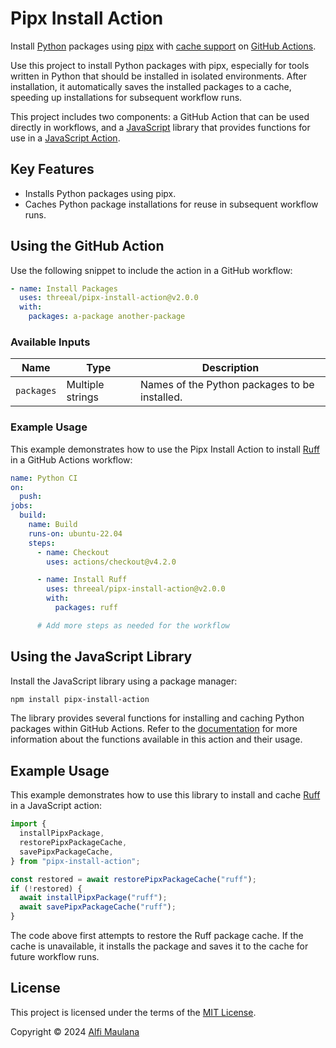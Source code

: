 # Pipx Install Action

Install [Python](https://www.python.org/) packages using [pipx](https://pipx.pypa.io/stable/) with [cache support](https://docs.github.com/en/actions/using-workflows/caching-dependencies-to-speed-up-workflows) on [GitHub Actions](https://github.com/features/actions).

Use this project to install Python packages with pipx, especially for tools written in Python that should be installed in isolated environments.
After installation, it automatically saves the installed packages to a cache, speeding up installations for subsequent workflow runs.

This project includes two components: a GitHub Action that can be used directly in workflows, and a [JavaScript](https://developer.mozilla.org/en-US/docs/Web/JavaScript) library that provides functions for use in a [JavaScript Action](https://docs.github.com/en/actions/sharing-automations/creating-actions/creating-a-javascript-action).

## Key Features

- Installs Python packages using pipx.
- Caches Python package installations for reuse in subsequent workflow runs.

## Using the GitHub Action

Use the following snippet to include the action in a GitHub workflow:

```yaml
- name: Install Packages
  uses: threeal/pipx-install-action@v2.0.0
  with:
    packages: a-package another-package
```

### Available Inputs

| Name       | Type             | Description                                   |
| ---------- | ---------------- | --------------------------------------------- |
| `packages` | Multiple strings | Names of the Python packages to be installed. |

### Example Usage

This example demonstrates how to use the Pipx Install Action to install [Ruff](https://pypi.org/project/ruff/) in a GitHub Actions workflow:

```yaml
name: Python CI
on:
  push:
jobs:
  build:
    name: Build
    runs-on: ubuntu-22.04
    steps:
      - name: Checkout
        uses: actions/checkout@v4.2.0

      - name: Install Ruff
        uses: threeal/pipx-install-action@v2.0.0
        with:
          packages: ruff

      # Add more steps as needed for the workflow
```

## Using the JavaScript Library

Install the JavaScript library using a package manager:

```bash
npm install pipx-install-action
```

The library provides several functions for installing and caching Python packages within GitHub Actions. Refer to the [documentation](https://threeal.github.io/pipx-install-action/) for more information about the functions available in this action and their usage.

## Example Usage

This example demonstrates how to use this library to install and cache [Ruff](https://pypi.org/project/ruff/) in a JavaScript action:

```js
import {
  installPipxPackage,
  restorePipxPackageCache,
  savePipxPackageCache,
} from "pipx-install-action";

const restored = await restorePipxPackageCache("ruff");
if (!restored) {
  await installPipxPackage("ruff");
  await savePipxPackageCache("ruff");
}
```

The code above first attempts to restore the Ruff package cache. If the cache is unavailable, it installs the package and saves it to the cache for future workflow runs.

## License

This project is licensed under the terms of the [MIT License](./LICENSE).

Copyright © 2024 [Alfi Maulana](https://github.com/threeal/)
